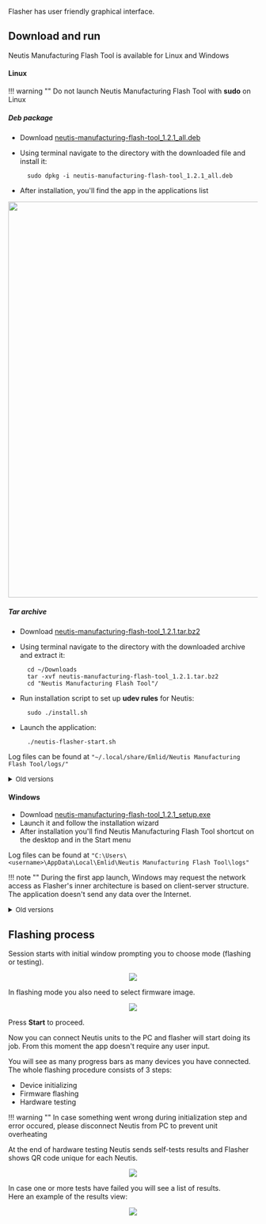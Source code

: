 Flasher has user friendly graphical interface.

## Download and run

Neutis Manufacturing Flash Tool is available for Linux and Windows

#### Linux

!!! warning ""
    Do not launch Neutis Manufacturing Flash Tool with **sudo** on Linux

##### Deb package

* Download [neutis-manufacturing-flash-tool_1.2.1_all.deb](http://files.emlid.com/flash-tools/linux/neutis-manufacturing-flash-tool_1.2.1_all.deb)

* Using terminal navigate to the directory with the downloaded file and install it:

        sudo dpkg -i neutis-manufacturing-flash-tool_1.2.1_all.deb

* After installation, you'll find the app in the applications list

<div style="text-align:center"><img src ="../../img/flasher/unity_dash.png" width=800></div>

##### Tar archive

* Download [neutis-manufacturing-flash-tool_1.2.1.tar.bz2](http://files.emlid.com/flash-tools/linux/neutis-manufacturing-flash-tool_1.2.1.tar.bz2)

* Using terminal navigate to the directory with the downloaded archive and extract it:

        cd ~/Downloads
        tar -xvf neutis-manufacturing-flash-tool_1.2.1.tar.bz2
        cd "Neutis Manufacturing Flash Tool"/

* Run installation script to set up **udev rules** for Neutis:

        sudo ./install.sh

* Launch the application:

        ./neutis-flasher-start.sh

Log files can be found at `"~/.local/share/Emlid/Neutis Manufacturing Flash Tool/logs/"`

<details close>
<summary><font size="-1">Old versions</font></summary>

* [neutis-manufacturing-flash-tool-v1.1.1.tar.bz2](http://files.emlid.com/flash-tools/linux/neutis-manufacturing-flash-tool-v1.1.1.tar.bz2)
* [neutis-manufacturing-flash-tool-v1.1.0.tar.bz2](http://files.emlid.com/flash-tools/linux/neutis-manufacturing-flash-tool-v1.1.0.tar.bz2)
* [neutis-manufacturing-flash-tool-v1.0.0.tar.bz2](http://files.emlid.com/flash-tools/linux/neutis-manufacturing-flash-tool-v1.0.0.tar.bz2)

</details>

#### Windows

* Download [neutis-manufacturing-flash-tool_1.2.1_setup.exe](http://files.emlid.com/flash-tools/win/neutis-manufacturing-flash-tool_1.2.1_setup.exe)
* Launch it and follow the installation wizard
* After installation you'll find Neutis Manufacturing Flash Tool shortcut on the desktop and in the Start menu

Log files can be found at `"C:\Users\<username>\AppData\Local\Emlid\Neutis Manufacturing Flash Tool\logs"`

!!! note ""
    During the first app launch, Windows may request the network access as Flasher's inner architecture is based on client-server structure.
    The application doesn't send any data over the Internet.

<details close>
<summary><font size="-1">Old versions</font></summary>

* [neutis-manufacturing-flash-tool-v1.1.1-setup.exe](files.emlid.com/flash-tools/win/neutis-manufacturing-flash-tool-v1.1.1-setup.exe)

</details>

## Flashing process

Session starts with initial window prompting you to choose mode (flashing or testing).

<div style="text-align:center"><img src ="../../img/flasher/start_screen.png"></div>

In flashing mode you also need to select firmware image.

<div style="text-align:center"><img src ="../../img/flasher/firmware_selected.png"></div>

Press  **Start** to proceed.

Now you can connect Neutis units to the PC and flasher will start doing its job. From this moment the app doesn't require any user input.

You will see as many progress bars as many devices you have connected.  
The whole flashing procedure consists of 3 steps:

* Device initializing
* Firmware flashing
* Hardware testing

!!! warning ""
    In case something went wrong during initialization step and error occured, please disconnect Neutis from PC to prevent unit overheating

At the end of hardware testing Neutis sends self-tests results and Flasher shows QR code unique for each Neutis.

<div style="text-align:center"><img src ="../../img/flasher/passed_tests.png"></div>

In case one or more tests have failed you will see a list of results.  
Here an example of the results view:

<div style="text-align:center"><img src ="../../img/flasher/failed_tests.png"></div>
